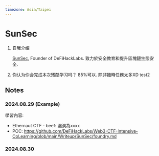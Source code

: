 ```yaml
---
timezone: Asia/Taipei
---
```



# SunSec

1. 自我介绍
   
   [SunSec](https://x.com/1nf0s3cpt), Founder of DeFiHackLabs. 致力於安全教育和提升區塊鏈生態安全.
3. 你认为你会完成本次残酷学习吗？
   85%可以. 除非臨時任務太多XD
test2
## Notes

<!-- Content_START -->

### 2024.08.29 (Example)

學習內容: 
- Ethernaut CTF - beef: 漏洞為xxxx
- POC: https://github.com/DeFiHackLabs/Web3-CTF-Intensive-CoLearning/blob/main/Writeup/SunSec/foundry.md

### 2024.08.30

<!-- Content_END -->
